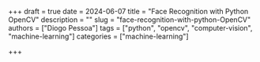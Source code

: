 +++
draft = true
date = 2024-06-07
title = "Face Recognition with Python OpenCV"
description = ""
slug = "face-recognition-with-python-OpenCV"
authors = ["Diogo Pessoa"]
tags = ["python", "opencv", "computer-vision", "machine-learning"]
categories = ["machine-learning"]

+++

